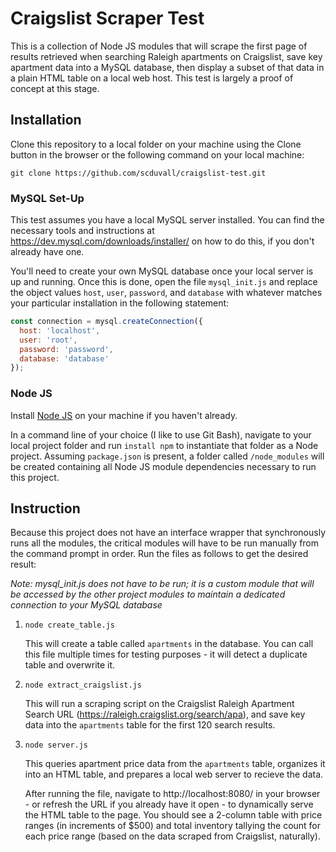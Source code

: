 Craigslist Scraper Test
============================

This is a collection of Node JS modules that will scrape the first page of results retrieved when searching Raleigh apartments on Craigslist, save key apartment data into a MySQL database, then display a subset of that data in a plain HTML table on a local web host. This test is largely a proof of concept at this stage.

Installation
-----------------

Clone this repository to a local folder on your machine using the Clone button in the browser or the following command on your local machine:

```
git clone https://github.com/scduvall/craigslist-test.git
```

### MySQL Set-Up

This test assumes you have a local MySQL server installed. 
You can find the necessary tools and instructions at <https://dev.mysql.com/downloads/installer/> on how to do this, if you don't already have one.

You'll need to create your own MySQL database once your local server is up and running. 
Once this is done, open the file `mysql_init.js` and replace the object values `host`, `user`, `password`, and `database` with whatever matches your particular installation in the following statement:

```javascript
const connection = mysql.createConnection({
  host: 'localhost',
  user: 'root',
  password: 'password',
  database: 'database'
});
```

### Node JS

Install [Node JS](http://nodejs.org/) on your machine if you haven't already.

In a command line of your choice (I like to use Git Bash), navigate to your local project folder and run `install npm` to instantiate that folder as a Node project. Assuming `package.json` is present, a folder called `/node_modules` will be created containing all Node JS module dependencies necessary to run this project.

Instruction
-----------------------

Because this project does not have an interface wrapper that synchronously runs all the modules, the critical modules will have to be run manually from the command prompt in order. Run the files as follows to get the desired result:

*Note: mysql_init.js does not have to be run; it is a custom module that will be accessed by the other project modules to maintain a dedicated connection to your MySQL database*

1. `node create_table.js`

      This will create a table called `apartments` in the database. You can call this file multiple times for testing purposes - it will detect a duplicate table and overwrite it.
      
2. `node extract_craigslist.js`

      This will run a scraping script on the Craigslist Raleigh Apartment Search URL (https://raleigh.craigslist.org/search/apa), and save key data into the `apartments` table for the first 120 search results.
      
3. `node server.js`

      This queries apartment price data from the `apartments` table, organizes it into an HTML table, and prepares a local web server to recieve the data. 
      
      After running the file, navigate to http://localhost:8080/ in your browser - or refresh the URL if you already have it open - to dynamically serve the HTML table to the page. You should see a 2-column table with price ranges (in increments of $500) and total inventory tallying the count for each price range (based on the data scraped from Craigslist, naturally).
